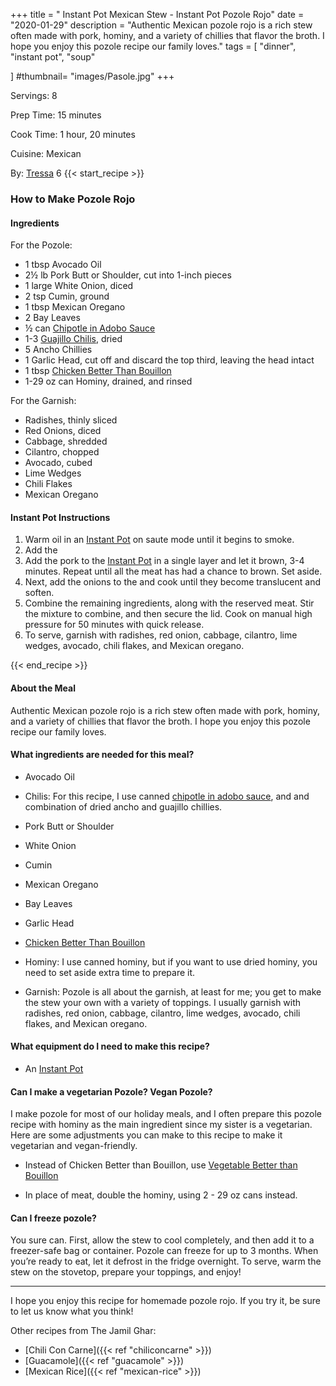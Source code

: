 +++
title = " Instant Pot Mexican Stew - Instant Pot Pozole Rojo"
date = "2020-01-29"
description = "Authentic Mexican pozole rojo is a rich stew often made with pork, hominy, and a variety of chillies that flavor the broth. I hope you enjoy this pozole recipe our family loves."
tags = [
    "dinner",
    "instant pot",
    "soup"
    
]
#thumbnail= "images/Pasole.jpg"
+++

Servings: 8 <!--more-->

Prep Time: 15 minutes 

Cook Time: 1 hour, 20 minutes 

Cuisine: Mexican

By: [Tressa](https://www.jamilghar.com/about/)
6
{{< start_recipe >}}

### How to Make Pozole Rojo 

#### Ingredients 

For the Pozole: 

* 1 tbsp Avocado Oil 
* 2½ lb Pork Butt or Shoulder, cut into 1-inch pieces 
* 1 large White Onion, diced 
* 2 tsp Cumin, ground 
* 1 tbsp Mexican Oregano
* 2 Bay Leaves 
* ½ can [Chipotle in Adobo Sauce](https://amzn.to/2OIJBTR)
* 1-3 [Guajillo Chilis](https://amzn.to/3xDDUJ7), dried
* 5 Ancho Chillies 
* 1 Garlic Head, cut off and discard the top third, leaving the head intact
* 1 tbsp [Chicken Better Than Bouillon](https://amzn.to/3uFvZt3) 
* 1-29 oz can Hominy, drained, and rinsed 

For the Garnish: 

* Radishes, thinly sliced
* Red Onions, diced 
* Cabbage, shredded     
* Cilantro, chopped  
* Avocado, cubed 
* Lime Wedges 
* Chili Flakes 
* Mexican Oregano 
  
#### Instant Pot Instructions

1. Warm oil in an [Instant Pot](https://amzn.to/3qfNYCZ) on saute mode until it begins to smoke. 
2. Add the
3. Add the pork to the [Instant Pot](https://amzn.to/3qfNYCZ) in a single layer and let it brown, 3-4 minutes. Repeat until all the meat has had a chance to brown. Set aside. 
4. Next, add the onions to the and cook until they become translucent and soften. 
5. Combine the remaining ingredients, along with the reserved meat. Stir the mixture to combine, and then secure the lid. Cook on manual high pressure for 50 minutes with quick release. 
6. To serve, garnish with radishes, red onion, cabbage, cilantro, lime wedges, avocado, chili flakes, and Mexican oregano.    

{{< end_recipe >}}

#### About the Meal 

Authentic Mexican pozole rojo is a rich stew often made with pork, hominy, and a variety of chillies that flavor the broth. I hope you enjoy this pozole recipe our family loves.

#### What ingredients are needed for this meal?

* Avocado Oil 

* Chilis: For this recipe, I use canned [chipotle in adobo sauce](https://amzn.to/2OIJBTR), and and combination of dried ancho and guajillo chillies. 

* Pork Butt or Shoulder

* White Onion

* Cumin

* Mexican Oregano

* Bay Leaves 

* Garlic Head 

* [Chicken Better Than Bouillon](https://amzn.to/3ErBboE)

* Hominy: I use canned hominy, but if you want to use dried hominy, you need to set aside extra time to prepare it.

* Garnish: Pozole is all about the garnish, at least for me; you get to make the stew your own with a variety of toppings. I usually garnish with radishes, red onion, cabbage, cilantro, lime wedges, avocado, chili flakes, and Mexican oregano.  

#### What equipment do I need to make this recipe?

* An [Instant Pot](https://amzn.to/3taIo6v)

#### Can I make a vegetarian Pozole? Vegan Pozole?

I make pozole for most of our holiday meals, and I often prepare this pozole recipe with hominy as the main ingredient since my sister is a vegetarian. Here are some adjustments you can make to this recipe to make it vegetarian and vegan-friendly. 

* Instead of Chicken Better than Bouillon, use [Vegetable Better than Bouillon](https://amzn.to/3dZTYx1)

* In place of meat, double the hominy, using 2 - 29 oz cans instead.   

#### Can I freeze pozole? 

You sure can. First, allow the stew to cool completely, and then add it to a freezer-safe bag or container. Pozole can freeze for up to 3 months. When you’re ready to eat, let it defrost in the fridge overnight. To serve, warm the stew on the stovetop, prepare your toppings, and enjoy! 

----

I hope you enjoy this recipe for homemade pozole rojo. If you try it, be sure to let us know what you think!

Other recipes from The Jamil Ghar:

* [Chili Con Carne]({{< ref "chiliconcarne" >}})
* [Guacamole]({{< ref "guacamole" >}})
* [Mexican Rice]({{< ref "mexican-rice" >}})
